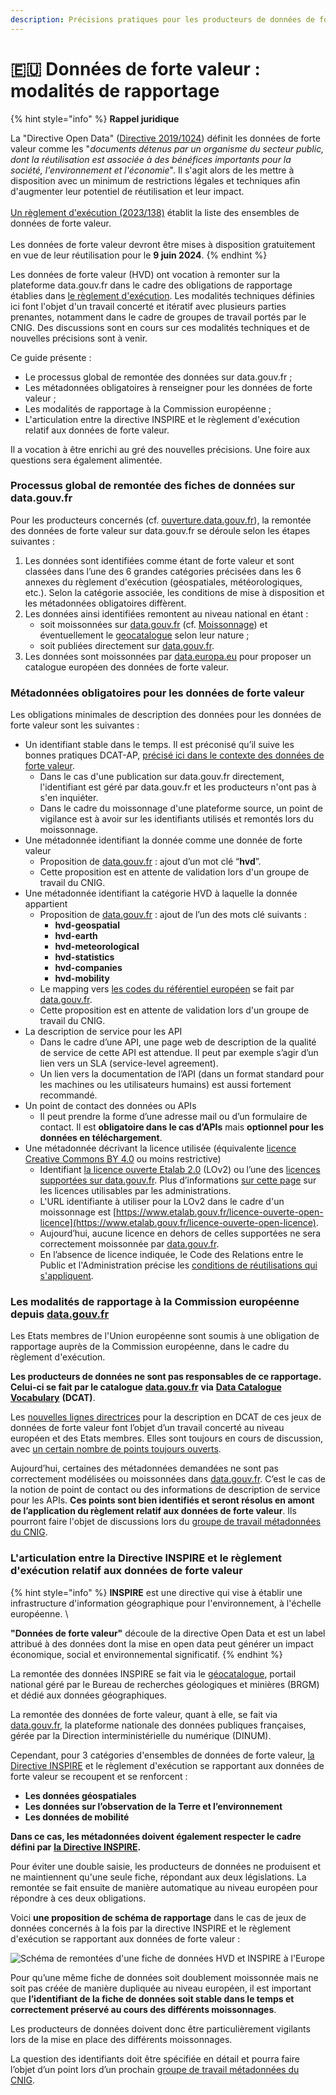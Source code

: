 ```yaml
---
description: Précisions pratiques pour les producteurs de données de forte valeur
---
```


# 🇪🇺 Données de forte valeur : modalités de rapportage

{% hint style="info" %}
**Rappel juridique**

La "Directive Open Data" ([Directive 2019/1024](https://eur-lex.europa.eu/legal-content/FR/TXT/HTML/?uri=CELEX:32019L1024)) définit les données de forte valeur comme les "_documents détenus par un organisme du secteur public, dont la réutilisation est associée à des bénéfices importants pour la société, l'environnement et l'économie_". Il s'agit alors de les mettre à disposition avec un minimum de restrictions légales et techniques afin d'augmenter leur potentiel de réutilisation et leur impact.\
\
[Un règlement d'exécution (2023/138)](https://eur-lex.europa.eu/legal-content/FR/TXT/HTML/?uri=CELEX:32023R0138) établit la liste des ensembles de données de forte valeur.\
\
Les données de forte valeur devront être mises à disposition gratuitement en vue de leur réutilisation pour le **9 juin 2024**.
{% endhint %}

Les données de forte valeur (HVD) ont vocation à remonter sur la plateforme data.gouv.fr dans le cadre des obligations de rapportage établies dans [le règlement d'exécution](https://eur-lex.europa.eu/legal-content/FR/TXT/HTML/?uri=CELEX:32023R0138). Les modalités techniques définies ici font l'objet d'un travail concerté et itératif avec plusieurs parties prenantes, notamment dans le cadre de groupes de travail portés par le CNIG. Des discussions sont en cours sur ces modalités techniques et de nouvelles précisions sont à venir.

Ce guide présente :

* Le processus global de remontée des données sur data.gouv.fr ;
* Les métadonnées obligatoires à renseigner pour les données de forte valeur ;
* Les modalités de rapportage à la Commission européenne ;&#x20;
* L'articulation entre la directive INSPIRE et le règlement d'exécution relatif aux données de forte valeur.

Il a vocation à être enrichi au gré des nouvelles précisions. Une foire aux questions sera également alimentée.

### Processus global de remontée des fiches de données sur data.gouv.fr

Pour les producteurs concernés (cf. [ouverture.data.gouv.fr](https://ouverture.data.gouv.fr/)), la remontée des données de forte valeur sur data.gouv.fr se déroule selon les étapes suivantes :

1. Les données sont identifiées comme étant de forte valeur et sont classées dans l’une des 6 grandes catégories précisées dans les 6 annexes du règlement d'exécution (géospatiales, météorologiques, etc.). Selon la catégorie associée, les conditions de mise à disposition et les métadonnées obligatoires diffèrent.
2. Les données ainsi identifiées remontent au niveau national en étant :
   * soit moissonnées sur [data.gouv.fr](http://data.gouv.fr/) (cf. [Moissonnage](../publier-des-donnees/guide-data.gouv.fr/moissonnage/)) et éventuellement le [geocatalogue](https://www.geocatalogue.fr/) selon leur nature ;
   * soit publiées directement sur [data.gouv.fr](https://www.data.gouv.fr/).
3. Les données sont moissonnées par [data.europa.eu](https://data.europa.eu/en) pour proposer un catalogue européen des données de forte valeur.

### Métadonnées obligatoires pour les données de forte valeur

Les obligations minimales de description des données pour les données de forte valeur sont les suivantes :

* Un identifiant stable dans le temps. Il est préconisé qu’il suive les bonnes pratiques DCAT-AP, [précisé ici dans le contexte des données de forte valeur](https://semiceu.github.io/DCAT-AP/releases/2.2.0-hvd/#c2).
  * Dans le cas d'une publication sur data.gouv.fr directement, l'identifiant est géré par data.gouv.fr et les producteurs n'ont pas à s'en inquiéter.
  * Dans le cadre du moissonnage d'une plateforme source, un point de vigilance est à avoir sur les identifiants utilisés et remontés lors du moissonnage.
* Une métadonnée identifiant la donnée comme une donnée de forte valeur
  * Proposition de [data.gouv.fr](http://data.gouv.fr) : ajout d’un mot clé “**hvd**”.
  * Cette proposition est en attente de validation lors d'un groupe de travail du CNIG.
* Une métadonnée identifiant la catégorie HVD à laquelle la donnée appartient
  * Proposition de [data.gouv.fr](http://data.gouv.fr) : ajout de l’un des mots clé suivants :
    * **hvd-geospatial**
    * **hvd-earth**
    * **hvd-meteorological**
    * **hvd-statistics**
    * **hvd-companies**
    * **hvd-mobility**
  * Le mapping vers [les codes du référentiel européen](https://op.europa.eu/en/web/eu-vocabularies/dataset/-/resource?uri=http://publications.europa.eu/resource/dataset/high-value-dataset-category) se fait par [data.gouv.fr](http://data.gouv.fr).
  * Cette proposition est en attente de validation lors d'un groupe de travail du CNIG.
* La description de service pour les API
  * Dans le cadre d’une API, une page web de description de la qualité de service de cette API est attendue. Il peut par exemple s’agir d’un lien vers un SLA (service-level agreement).
  * Un lien vers la documentation de l’API (dans un format standard pour les machines ou les utilisateurs humains) est aussi fortement recommandé.
* Un point de contact des données ou APIs
  * Il peut prendre la forme d’une adresse mail ou d’un formulaire de contact. Il est **obligatoire dans le cas d’APIs** mais **optionnel pour les données en téléchargement**.
* Une métadonnée décrivant la licence utilisée (équivalente [licence Creative Commons BY 4.0](https://creativecommons.org/licenses/by/4.0/) ou moins restrictive)
  * Identifiant [la licence ouverte Etalab 2.0](https://www.etalab.gouv.fr/wp-content/uploads/2017/04/ETALAB-Licence-Ouverte-v2.0.pdf) (LOv2) ou l’une des [licences supportées sur data.gouv.fr](https://www.data.gouv.fr/api/1/datasets/licenses/). Plus d’informations [sur cette page](https://www.data.gouv.fr/fr/pages/legal/licences/) sur les licences utilisables par les administrations.
  * L'URL identifiante à utiliser pour la LOv2 dans le cadre d'un moissonnage est [https://www.etalab.gouv.fr/licence-ouverte-open-licence](https://www.etalab.gouv.fr/licence-ouverte-open-licence).
  * Aujourd’hui, aucune licence en dehors de celles supportées ne sera correctement moissonnée par [data.gouv.fr](http://data.gouv.fr).
  * En l’absence de licence indiquée, le Code des Relations entre le Public et l'Administration précise les [conditions de réutilisations qui s'appliquent](https://www.legifrance.gouv.fr/codes/article\_lc/LEGIARTI000032255220).

### Les modalités de rapportage à la Commission européenne depuis [data.gouv.fr](http://data.gouv.fr)

Les Etats membres de l'Union européenne sont soumis à une obligation de rapportage auprès de la Commission européenne, dans le cadre du règlement d'exécution.

**Les producteurs de données ne sont pas responsables de ce rapportage. Celui-ci se fait par le catalogue** [**data.gouv.fr**](http://data.gouv.fr) **via** [**Data Catalogue Vocabulary**](https://w3c.github.io/dxwg/dcat/) **(DCAT)**.&#x20;

Les [nouvelles lignes directrices](https://semiceu.github.io/DCAT-AP/releases/2.2.0-hvd/) pour la description en DCAT de ces jeux de données de forte valeur font l’objet d’un travail concerté au niveau européen et des Etats membres. Elles sont toujours en cours de discussion, avec [un certain nombre de points toujours ouverts](https://github.com/SEMICeu/DCAT-AP/issues?q=is%3Aissue+is%3Aopen+label%3AHVD).

Aujourd’hui, certaines des métadonnées demandées ne sont pas correctement modélisées ou moissonnées dans [data.gouv.fr](http://data.gouv.fr). C’est le cas de la notion de point de contact ou des informations de description de service pour les APIs. **Ces points sont bien identifiés et seront résolus en amont de l’application du règlement relatif aux données de forte valeur**. Ils pourront faire l'objet de discussions lors du [groupe de travail métadonnées du CNIG](https://cnig.gouv.fr/gt-metadonnees-a958.html).

### L'articulation entre la Directive INSPIRE et le règlement d'exécution relatif aux données de forte valeur&#x20;

{% hint style="info" %}
**INSPIRE** est une directive qui vise à établir une infrastructure d'information géographique pour l'environnement, à l'échelle européenne. \


**"Données de forte valeur"** découle de la directive Open Data et est un label attribué à des données dont la mise en open data peut générer un impact économique, social et environnemental significatif.
{% endhint %}

La remontée des données INSPIRE se fait via le [géocatalogue](https://www.geocatalogue.fr/), portail national géré par le Bureau de recherches géologiques et minières (BRGM) et dédié aux données géographiques.

La remontée des données de forte valeur, quant à elle, se fait via [data.gouv.fr](https://www.data.gouv.fr/fr/), la plateforme nationale des données publiques françaises, gérée par la Direction interministérielle du numérique (DINUM).

Cependant, pour 3 catégories d'ensembles de données de forte valeur, [la Directive INSPIRE](https://eur-lex.europa.eu/legal-content/FR/ALL/?uri=celex%3A32007L0002) et le règlement d'exécution se rapportant aux données de forte valeur se recoupent et se renforcent :&#x20;

* **Les données géospatiales**
* **Les données sur l’observation de la Terre et l’environnement**
* **Les données de mobilité**

**Dans ce cas, les métadonnées doivent également respecter le cadre défini par** [**la Directive INSPIRE**](https://eur-lex.europa.eu/legal-content/FR/ALL/?uri=celex%3A32007L0002)**.**

Pour éviter une double saisie, les producteurs de données ne produisent et ne maintiennent qu'une seule fiche, répondant aux deux législations. La remontée se fait ensuite de manière automatique au niveau européen pour répondre à ces deux obligations.&#x20;

Voici **une proposition de schéma de rapportage** dans le cas de jeux de données concernés à la fois par la directive INSPIRE et le règlement d'exécution se rapportant aux données de forte valeur :

![Schéma de remontées d'une fiche de données HVD et INSPIRE à l'Europe](https://raw.githubusercontent.com/etalab/guides.data.gouv.fr/main/.gitbook/assets/sch%C3%A9ma%20remont%C3%A9e%20hvd.png)

Pour qu’une même fiche de données soit doublement moissonnée mais ne soit pas créée de manière dupliquée au niveau européen, il est important que **l’identifiant de la fiche de données soit stable dans le temps et correctement préservé au cours des différents moissonnages**.

Les producteurs de données doivent donc être particulièrement vigilants lors de la mise en place des différents moissonnages.

La question des identifiants doit être spécifiée en détail et pourra faire l’objet d’un point lors d’un prochain [groupe de travail métadonnées du CNIG](https://cnig.gouv.fr/gt-metadonnees-a958.html).
